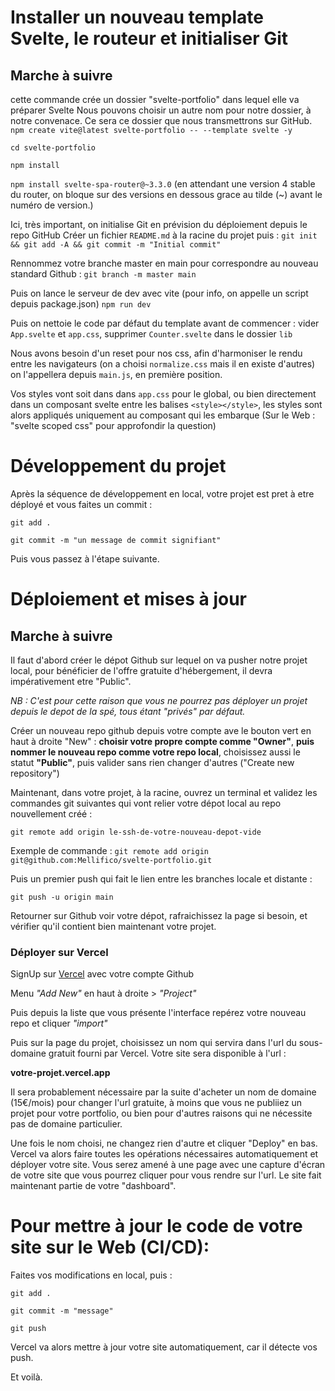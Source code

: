 # Installer un nouveau template Svelte, le routeur et initialiser Git

## Marche à suivre

cette commande crée un dossier "svelte-portfolio" dans lequel elle va préparer Svelte
Nous pouvons choisir un autre nom pour notre dossier, à notre convenace. Ce sera ce dossier que nous transmettrons sur GitHub.
`npm create vite@latest svelte-portfolio -- --template svelte -y`

`cd svelte-portfolio`

`npm install`

`npm install svelte-spa-router@~3.3.0`
(en attendant une version 4 stable du router, on bloque sur des versions en dessous grace au tilde (~) avant le numéro de version.)

Ici, très important, on initialise Git en prévision du déploiement depuis le repo GitHub
Créer un fichier `README.md` à la racine du projet puis :
`git init && git add -A && git commit -m "Initial commit"`

Rennommez votre branche master en main pour correspondre au nouveau standard Github :
`git branch -m master main`

Puis on lance le serveur de dev avec vite (pour info, on appelle un script depuis package.json)
`npm run dev`

Puis on nettoie le code par défaut du template avant de commencer :
vider `App.svelte` et `app.css`, supprimer `Counter.svelte` dans le dossier `lib`

Nous avons besoin d'un reset pour nos css, afin d'harmoniser le rendu entre les navigateurs (on a choisi `normalize.css` mais il en existe d'autres)
on l'appellera depuis `main.js`, en première position.

Vos styles vont soit dans dans `app.css` pour le global, ou bien directement dans un composant svelte entre les balises `<style></style>`, les styles sont alors appliqués uniquement au composant qui les embarque (Sur le Web : "svelte scoped css" pour approfondir la question)

# Développement du projet

Après la séquence de développement en local, votre projet est pret à etre déployé et vous faites un commit :

`git add .`

`git commit -m "un message de commit signifiant"`

Puis vous passez à l'étape suivante.

# Déploiement et mises à jour

## Marche à suivre

Il faut d'abord créer le dépot Github sur lequel on va pusher notre projet local, pour bénéficier de l'offre gratuite d'hébergement, il devra impérativement etre "Public".

_NB : C'est pour cette raison que vous ne pourrez pas déployer un projet depuis le depot de la spé, tous étant "privés" par défaut._

Créer un nouveau repo github depuis votre compte ave le bouton vert en haut à droite "New" :
**choisir votre propre compte comme "Owner"**, **puis nommer le nouveau repo comme votre repo local**, choisissez aussi le statut **"Public"**, puis valider sans rien changer d'autres ("Create new repository")

Maintenant, dans votre projet, à la racine, ouvrez un terminal et validez les commandes git suivantes qui vont relier votre dépot local au repo nouvellement créé :

`git remote add origin le-ssh-de-votre-nouveau-depot-vide`

Exemple de commande : `git remote add origin git@github.com:Mellifico/svelte-portfolio.git`

Puis un premier push qui fait le lien entre les branches locale et distante :

`git push -u origin main`

Retourner sur Github voir votre dépot, rafraichissez la page si besoin, et vérifier qu'il contient bien maintenant votre projet.

### Déployer sur Vercel

SignUp sur [Vercel](https://vercel.com/) avec votre compte Github

Menu _"Add New"_ en haut à droite > _"Project"_

Puis depuis la liste que vous présente l'interface repérez votre nouveau repo et cliquer _"import"_

Puis sur la page du projet, choisissez un nom qui servira dans l'url du sous-domaine gratuit fourni par Vercel. Votre site sera disponible à l'url :

**votre-projet.vercel.app**

Il sera probablement nécessaire par la suite d'acheter un nom de domaine (15€/mois) pour changer l'url gratuite, à moins que vous ne publiiez un projet pour votre portfolio, ou bien pour d'autres raisons qui ne nécessite pas de domaine particulier.

Une fois le nom choisi, ne changez rien d'autre et cliquer "Deploy" en bas.
Vercel va alors faire toutes les opérations nécessaires automatiquement et déployer votre site. Vous serez amené à une page avec une capture d'écran de votre site que vous pourrez cliquer pour vous rendre sur l'url. Le site fait maintenant partie de votre "dashboard".

# Pour mettre à jour le code de votre site sur le Web (CI/CD):

Faites vos modifications en local, puis :

`git add .`

`git commit -m "message"`

`git push`

Vercel va alors mettre à jour votre site automatiquement, car il détecte vos push.

Et voilà.
